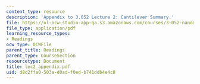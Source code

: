 ```yaml
---
content_type: resource
description: 'Appendix to 3.052 Lecture 2: Cantilever Summary.'
file: https://ol-ocw-studio-app-qa.s3.amazonaws.com/courses/3-052-nanomechanics-of-materials-and-biomaterials-spring-2007/d8d2ffa0503ad0adf0edb741ddb4e4c8_lec2_appendix.pdf
file_type: application/pdf
learning_resource_types:
- Readings
ocw_type: OCWFile
parent_title: Readings
parent_type: CourseSection
resourcetype: Document
title: lec2_appendix.pdf
uid: d8d2ffa0-503a-d0ad-f0ed-b741ddb4e4c8
---
```

